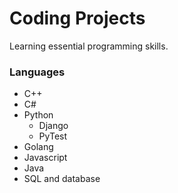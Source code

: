 # Coding Projects
 
Learning essential programming skills.

### Languages
* C++
* C#
* Python
	* Django
	* PyTest
* Golang
* Javascript
* Java
* SQL and database
